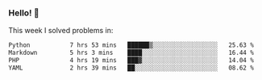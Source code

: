 ### Hello! 👋

This week I solved problems in:

<!--START_SECTION:waka-->

```txt
Python           7 hrs 53 mins   ██████▒░░░░░░░░░░░░░░░░░░   25.63 %
Markdown         5 hrs 3 mins    ████░░░░░░░░░░░░░░░░░░░░░   16.44 %
PHP              4 hrs 19 mins   ███▓░░░░░░░░░░░░░░░░░░░░░   14.04 %
YAML             2 hrs 39 mins   ██░░░░░░░░░░░░░░░░░░░░░░░   08.62 %
```

<!--END_SECTION:waka-->
